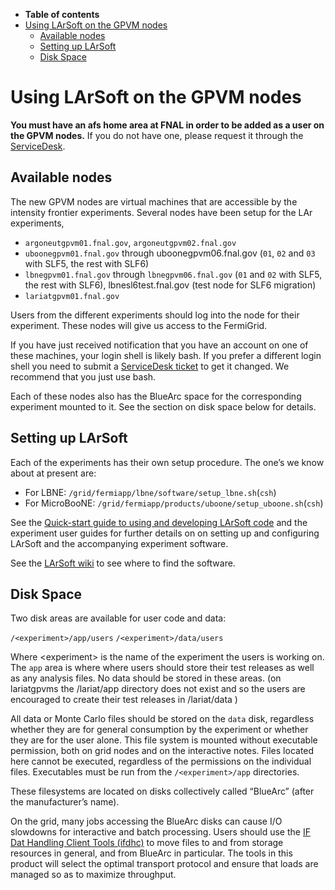 -   **Table of contents**
-   [Using LArSoft on the GPVM nodes](#Using-LArSoft-on-the-GPVM-nodes)
    -   [Available nodes](#Available-nodes)
    -   [Setting up LArSoft](#Setting-up-LArSoft)
    -   [Disk Space](#Disk-Space)

Using LArSoft on the GPVM nodes
====================================================================

**You must have an afs home area at FNAL in order to be added as a user on the GPVM nodes.** If you do not have one, please request it through the [ServiceDesk](http://computing.fnal.gov/xms/Services/Service_Desk).

Available nodes
------------------------------------

The new GPVM nodes are virtual machines that are accessible by the intensity frontier experiments. Several nodes have been setup for the LAr experiments,

-   `argoneutgpvm01.fnal.gov`, `argoneutgpvm02.fnal.gov`
-   `uboonegpvm01.fnal.gov` through uboonegpvm06.fnal.gov (`01`, `02` and `03` with SLF5, the rest with SLF6)
-   `lbnegpvm01.fnal.gov` through `lbnegpvm06.fnal.gov` (`01` and `02` with SLF5, the rest with SLF6), lbnesl6test.fnal.gov (test node for SLF6 migration)
-   `lariatgpvm01.fnal.gov`

Users from the different experiments should log into the node for their experiment. These nodes will give us access to the FermiGrid.

If you have just received notification that you have an account on one of these machines, your login shell is likely bash. If you prefer a different login shell you need to submit a [ServiceDesk ticket](http://computing.fnal.gov/xms/Services/Service_Desk) to get it changed. We recommend that you just use bash.

Each of these nodes also has the BlueArc space for the corresponding experiment mounted to it. See the section on disk space below for details.

Setting up LArSoft
------------------------------------------

Each of the experiments has their own setup procedure. The one’s we know about at present are:

-   For LBNE: `/grid/fermiapp/lbne/software/setup_lbne.sh`(`csh`)
-   For MicroBooNE: `/grid/fermiapp/products/uboone/setup_uboone.sh`(`csh`)

See the [Quick-start guide to using and developing LArSoft code](_Quick-start_guide_to_using_and_developing_LArSoft_code_) and the experiment user guides for further details on on setting up and configuring LArSoft and the accompanying experiment software.

See the [LArSoft wiki](LArSoftWiki#Where-to-find-the-software) to see where to find the software.

Disk Space
--------------------------

Two disk areas are available for user code and data:

`/<experiment>/app/users`
`/<experiment>/data/users`

Where \<experiment\> is the name of the experiment the users is working on. The `app` area is where where users should store their test releases as well as any analysis files. No data should be stored in these areas.
(on lariatgpvms the /lariat/app directory does not exist and so the users are encouraged to create their test releases in /lariat/data )

All data or Monte Carlo files should be stored on the `data` disk, regardless whether they are for general consumption by the experiment or whether they are for the user alone. This file system is mounted without executable permission, both on grid nodes and on the interactive notes. Files located here cannot be executed, regardless of the permissions on the individual files. Executables must be run from the `/<experiment>/app` directories.

These filesystems are located on disks collectively called “BlueArc” (after the manufacturer’s name).

On the grid, many jobs accessing the BlueArc disks can cause I/O slowdowns for interactive and batch processing. Users should use the
[IF Dat Handling Client Tools (ifdhc)](/redmine/projects/ifdhc/wiki/Wiki) to move files to and from storage resources in general, and from BlueArc in particular. The tools in this product will select the optimal transport protocol and ensure that loads are managed so as to maximize throughput.
